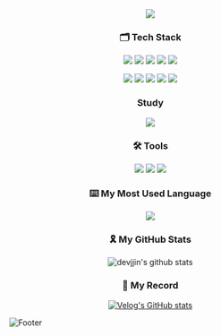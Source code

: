 <div align="center">
  <img src="https://capsule-render.vercel.app/api?type=waving&color=auto&text=jjin's%20GitHub%20👋&animation=twinkling&fontSize=35&fontAlignY=40&fontAlign=70&height=180" />

### 🗂 Tech Stack
<p>
  <img src="https://img.shields.io/badge/React-61DAFB?style=flat&logo=React&logoColor=white" />
  <img src="https://img.shields.io/badge/Typescript-3178C6?style=flat&logo=Typescript&logoColor=white" />
  <img src="https://img.shields.io/badge/JavaScript-F7DF1E?style=flat-square&logo=JavaScript&logoColor=black"/>
  <img src="https://img.shields.io/badge/HTML5-E34F26?style=flat-square&logo=HTML5&logoColor=white"/>
  <img src="https://img.shields.io/badge/CSS3-1572B6?style=flat-square&logo=CSS3&logoColor=white"/>
</p>
<p>
  <img src="https://img.shields.io/badge/ReactQuery-FF4154?style=flat&logo=reactquery&logoColor=white" />
  <img src="https://img.shields.io/badge/Recoil-3578E5?style=flat&logo=Recoil&logoColor=white" />
  <img src="https://img.shields.io/badge/Redux-764ABC?style=flat&logo=Redux&logoColor=white" />
  <img src="https://img.shields.io/badge/Styled-components-DB7093?style=flat&logo=styledcomponents&logoColor=white" />
  <img src="https://img.shields.io/badge/Tailwind-css-06B6D4?style=flat&logo=tailwindcss&logoColor=white" />
</p>

### Study
<p>
  <img src="https://img.shields.io/badge/Next.js-000000?style=flat-square&logo=Next.js&logoColor=white"/>
</p>

### 🛠 Tools
<p>
  <img src="https://img.shields.io/badge/Visual Studio Code-007ACC?style=flat-square&logo=VisualStudioCode&logoColor=white"/>
  <img src="https://img.shields.io/badge/GitHub-181717?style=flat-square&logo=GitHub&logoColor=white"/>
  <img src="https://img.shields.io/badge/Figma-F24E1E?style=flat-square&logo=Figma&logoColor=white"/>
</p>

### ⌨️ My Most Used Language
  <a href="https://github.com/devjjin">
    <img align="center" src="https://github-readme-stats.vercel.app/api/top-langs/?username=devjjin&layout=compact&show_icons=false&show_owner=YeonsuBaek&hide_title=false&theme=vue&hide=false" />
  </a>
<br/>

###  🎗 My GitHub Stats
![devjjin's github stats](https://github-readme-stats.vercel.app/api?username=devjjin&show_icons=true&theme=vue)
<br/>

### 📝 My Record
[![Velog's GitHub stats](https://velog-readme-stats.vercel.app/api?name=devjjin)](https://velog.io/@devjjin)

</div>

![Footer](https://capsule-render.vercel.app/api?type=waving&color=auto&height=80&section=footer)

